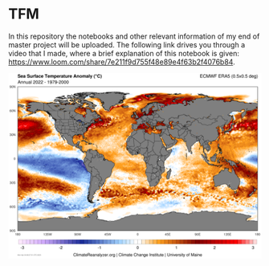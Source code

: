 # TFM
In this repository the notebooks and other relevant information of my end of master project will be uploaded. The following link drives you through a video that I made, where a brief explanation of this notebook is given: https://www.loom.com/share/7e211f9d755f48e89e4f63b2f4076b84.

![Anomalía anual de SST en 2022](era5-0p5deg_33.png)
